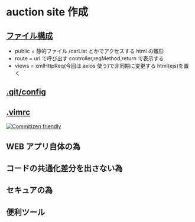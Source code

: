 # auction site 作成

## [ファイル構成](https://gist.github.com/mitsuruog/fc48397a8e80f051a145)

- public = 静的ファイル /carList とかでアクセスする html の雛形
- route = url で呼び出す controller,reqMethod,return で表示する
- views = xmlHttpReq(今回は axios 使う)で非同期に変更する html(ejs)を置く

## [.git/config](README/git/url)

## [.vimrc](README/vim/url)

[![Commitizen friendly](https://img.shields.io/badge/commitizen-friendly-brightgreen.svg)](http://commitizen.github.io/cz-cli/)

## WEB アプリ自体の為

## コードの共通化差分を出さない為

## セキュアの為

## 便利ツール
